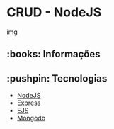 <h1>CRUD - NodeJS</h1>
img

<h2>:books: Informações</h2>

<h2>:pushpin: Tecnologias</h2>
<ul>
  <li><a href="https://developer.mozilla.org/pt-BR/docs/Learn/Server-side/Express_Nodejs/Introduction">NodeJS</a></li>
  <li><a href="https://developer.mozilla.org/pt-BR/docs/Learn/Server-side/Express_Nodejs/Introduction">Express</a></li>
  <li><a href="https://ejs.co/">EJS</a></li>
  <li><a href="https://www.mongodb.com/pt-br/what-is-mongodb">Mongodb</a></li>
</ul>
